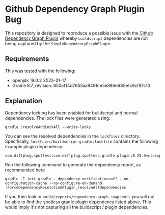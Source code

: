 # Github Dependency Graph Plugin Bug

This repository is designed to reproduce a possible issue with the [Github Dependency Graph Plugin] whereby `buildscript`
dependencies are not being captured by the `SimpleDependencyGraphPlugin`.

[Github Dependency Graph Plugin]: https://github.com/gradle/github-dependency-graph-gradle-plugin/issues/138

## Requirements 

This was tested with the following:

- openjdk 19.0.2 2023-01-17
- Gradle 8.7, revision: 650af14d7653aa949fce5e886e685efc9cf97c10

## Explanation

Dependency locking has been enabled for buildscript and normal dependencies. The lock files were generated using:

```
gradle :resolveAndLockAll --write-locks 
```

You can see the resolved dependencies in the `lockfiles` directory. Specifically, `lockfiles/buildscript-gradle.lockfile` 
contains the following example plugin dependency: 

```
com.diffplug.spotless:com.diffplug.spotless.gradle.plugin:6.25.0=classpath`
```

Run the following command to generate the dependency report, as recommended [here](https://github.com/gradle/github-dependency-graph-gradle-plugin?tab=readme-ov-file#using-the-plugin-to-generate-dependency-reports) 

```
gradle -I init.gradle --dependency-verification=off --no-configuration-cache --no-configure-on-demand :ForceDependencyResolutionPlugin_resolveAllDependencies
```

If you then look in `build/reports/dependency-graph-snapshots` you will not be able to find the spotless gradle plugin dependency
listed above. This would imply it's not capturing all the buildscript / plugin dependencies. 